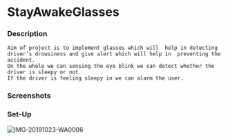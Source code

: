 # StayAwakeGlasses

### Description
```
Aim of project is to implement glasses which will  help in detecting driver’s drowsiness and give alert which will help in  preventing the accident.
On the whole we can sensing the eye blink we can detect whether the driver is sleepy or not.
If the driver is feeling sleepy in we can alarm the user.
```

### Screenshots

### Set-Up
![IMG-20191023-WA0006](https://user-images.githubusercontent.com/46355027/91933894-90e98b00-ed07-11ea-8a4b-5fa07db32671.jpeg)

